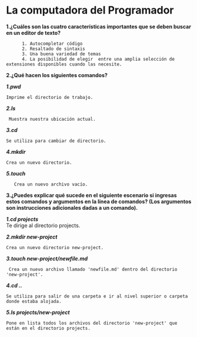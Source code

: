 # **La computadora del Programador** 
  
   **1.¿Cuáles son las cuatro características importantes que se deben buscar en un editor de texto?**
          
          1. Autocompletar código 
          2. Resaltado de sintaxis 
          3. Una buena variedad de temas 
          4. La posibilidad de elegir  entre una amplia selección de extensiones disponibles cuando las necesite.
  
  **2.¿Qué hacen los siguientes comandos?**
    
  ***1.pwd***
    
    Imprime el directorio de trabajo.

  ***2.ls***
     
     Muestra nuestra ubicación actual.  
  
  ***3.cd***
    
    Se utiliza para cambiar de directorio.

        
  ***4.mkdir***
    
    Crea un nuevo directorio. 

        
  
  ***5.touch*** 

       Crea un nuevo archivo vacío.
  
**3.¿Puedes explicar qué sucede en el siguiente escenario si ingresas estos comandos y argumentos en la línea de comandos? (Los argumentos son instrucciones adicionales dadas a un comando).**
  
  ***1.cd projects***  
  Te dirige al directorio projects.

  ***2.mkdir new-project***
    
    Crea un nuevo directorio new-project.
       
  ***3.touch new-project/newfile.md***
     
     Crea un nuevo archivo llamado 'newfile.md' dentro del directorio 'new-project'.
      
  ***4.cd ..***
    
    Se utiliza para salir de una carpeta e ir al nivel superior o carpeta donde estaba alojada.
     
  ***5.ls projects/new-project***
    
    Pone en lista todos los archivos del directorio 'new-project' que están en el directorio projects.

